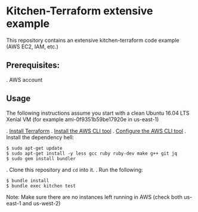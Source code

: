 # Kitchen-Terraform extensive example

This repository contains an extensive kitchen-terraform code example (AWS EC2, IAM, etc.)

## Prerequisites:
. AWS account

## Usage

The following instructions assume you start with a clean Ubuntu 16.04 LTS Xenial VM (for example ami-0f9351b59be17920e in us-east-1)

. [Install Terraform](https://www.terraform.io/intro/getting-started/install.html)
. [Install the AWS CLI tool](https://aws.amazon.com/documentation/cli/)
. [Configure the AWS CLI tool](https://docs.aws.amazon.com/cli/latest/userguide/cli-chap-getting-started.html#cli-quick-configuration)
. Install the dependency hell:
```
$ sudo apt-get update
$ sudo apt-get install -y less gcc ruby ruby-dev make g++ git jq
$ sudo gem install bundler
```
. Clone this repository and `cd` into it.
. Run the following:
```
$ bundle install
$ bundle exec kitchen test
```

Note: Make sure there are no instances left running in AWS (check both us-east-1 and us-west-2)